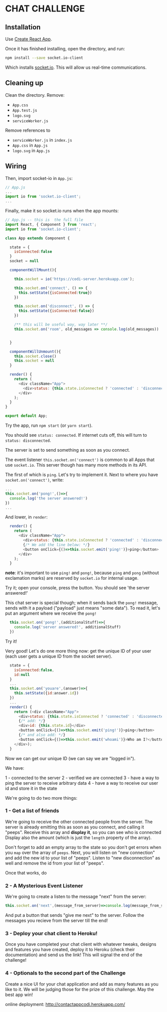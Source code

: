 # CHAT CHALLENGE


## Installation

Use [Create React App](https://github.com/facebook/create-react-app).

Once it has finished installing, open the directory, and run:

```sh
npm install --save socket.io-client
```

Which installs [socket.io](https://socket.io/). This will allow us real-time communications.

## Cleaning up

Clean the directory. Remove:
- `App.css`
- `App.test.js`
- `logo.svg`
- `serviceWorker.js`

Remove references to
- `serviceWorker.js` in `index.js`
- `App.css` in `App.js`
- `logo.svg` in `App.js`

## Wiring

Then, import socket-io in `App.js`:

```js
// App.js
...
import io from 'socket.io-client';
...
```

Finally, make it so socket.io runs when the app mounts:

```js
// App.js -- this is  the full file
import React, { Component } from 'react';
import io from 'socket.io-client';

class App extends Component {

  state = {
    isConnected:false
  }
  socket = null

  componentWillMount(){

    this.socket = io('https://codi-server.herokuapp.com');

    this.socket.on('connect', () => {
      this.setState({isConnected:true})
    })

    this.socket.on('disconnect', () => {
      this.setState({isConnected:false})
    })

    /** this will be useful way, way later **/
    this.socket.on('room', old_messages => console.log(old_messages))


  }

  componentWillUnmount(){
    this.socket.close()
    this.socket = null
  }

  render() {
    return (
      <div className="App">
        <div>status: {this.state.isConnected ? 'connected' : 'disconnected'}</div>
      </div>
    );
  }
}

export default App;

```

Try the app, run `npm start` (or `yarn start`).

You should see `status: connected`. If internet cuts off, this will turn to `status: disconnected`.

The server is set to send something as soon as you connect.

The event listener `this.socket.on('connect')` is common to all Apps that use `socket.io`. This server though has many more methods in its API.

The first of which is `ping`. Let's try to implement it. Next to where you have `socket.on('connect')`, write:

```js
...
this.socket.on('pong!',()=>{
  console.log('the server answered!')
})
...
```

And lower, in `render`:

```js
  render() {
    return (
      <div className="App">
        <div>status: {this.state.isConnected ? 'connected' : 'disconnected'}</div>
        {/* We add the line below: */}
        <button onClick={()=>this.socket.emit('ping!')}>ping</button>
      </div>
    );
  }
```

**note**: it's important to use `ping!` and `pong!`, because `ping` and `pong` (without exclamation marks) are reserved by `socket.io` for internal usage.

Try it; open your console, press the button. You should see 'the server answered!'

This chat server is special though; when it sends back the `pong!` message, sends with it a payload ("payload" just means "some data"). To read it, let's put an argument where we receive the `pong!`

```js
  this.socket.on('pong!',(additionalStuff)=>{
    console.log('server answered!', additionalStuff)
  })
```

Try it!

Very good! Let's do one more thing now: get the unique ID of your user (each user gets a unique ID from the socket server).

```js
  state = {
    isConnected:false,
    id:null
  }
  ...
  this.socket.on('youare',(answer)=>{
    this.setState({id:answer.id})
  })
  ...
  render() {
    return (<div className="App">
      <div>status: {this.state.isConnected ? 'connected' : 'disconnected'}</div>
      {/* add: */}
      <div>id: {this.state.id}</div>
      <button onClick={()=>this.socket.emit('ping!')}>ping</button>
      {/* and also add: */}
      <button onClick={()=>this.socket.emit('whoami')}>Who am I?</button>
    </div>);
  }
```

Now we can get our unique ID (we can say we are "logged in").

We have:

1 - connected to the server
2 - verified we are connected
3 - have a way to ping the server to receive arbitrary data
4 - have a way to receive our user id and store it in the state

We're going to do two more things:

### 1 - Get a list of friends

We're going to receive the other connected people from the server. The server is already emitting this as soon as you connect, and calling it "peeps". Receive this array and **display it**, so you can see who is connected Display also the amount (which is just the `length` property of the array).  

Don't forget to add an empty array to the state so you don't get errors when you `map` over the array of `peeps`.
Next, you will listen on "new connection" and add the new id to your list of "peeps". Listen to "new disconnection" as well and remove the id from your list of "peeps".

Once that works, do 

### 2 - A Mysterious Event Listener

We're going to create a listen to the message "next" from the server:

```js
this.socket.on('next',(message_from_server)=>console.log(message_from_server))
```

And put a button that sends "give me next" to the server.
Follow the messages you recieve from the server till the end!

### 3 - Deploy your chat client to Heroku!

Once you have completed your chat client with whatever tweaks, designs and features you have created, deploy it to Heroku (check their documentation) and send us the link! This will signal the end of the challenge!

### 4 - Optionals to the second part of the Challenge

Create a nice UI for your chat application and add as many features as you like to it. We will be judging those for the  prize of this challenge. May the best app win!



online deployment: http://contactappcodi.herokuapp.com/
